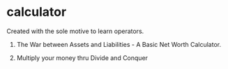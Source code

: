 # calculator
  Created with the sole motive to learn operators.
  1. The War between Assets and Liabilities - A Basic Net Worth Calculator.
  
  2. Multiply your money thru Divide and Conquer
